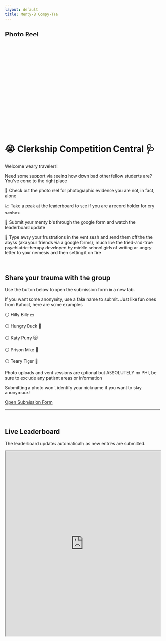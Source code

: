 ```yaml
---
layout: default
title: Menty-B Compy-Tea
---
```



## Photo Reel
<style>
  .slideshow-container {
    width: 100%;
    max-width: 700px;
    position: relative;
    margin: auto;
    overflow: hidden;
    border-radius: 8px;
    aspect-ratio: 16 / 9; /* Sets a widescreen aspect ratio */
  }
  .slide-image {
    width: 100%;
    height: 100%;
    object-fit: contain; /* Ensures image covers the container */
    display: none; /* Hide all images by default */
    position: absolute;
  }
</style>

<div class="slideshow-container">
  <img class="slide-image" src="https://res.cloudinary.com/davtpvjyg/image/upload/v1758850153/86110909_-_Alexus_Warchock_kfnzoa.jpg">
  <img class="slide-image" src="https://res.cloudinary.com/davtpvjyg/image/upload/v1758850154/a9c3e497aeffd89d805e99f8ed8c8e56_-_Alexus_Warchock_t6a8jz.jpg">
  <img class="slide-image" 
src="https://res.cloudinary.com/davtpvjyg/image/upload/v1758850153/cry1_-_Alexus_Warchock_bjg5z1.jpg">
  <img class="slide-image"     src="https://res.cloudinary.com/davtpvjyg/image/upload/v1758850152/someone-are-you-seriously-going-to-cry-because-you-re-stressed-me-331370_-_Alexus_Warchock_g22hr1.jpg">
</div>

<script>
  let slideIndex = 0;
  showSlides();

  function showSlides() {
    let slides = document.getElementsByClassName("slide-image");
    for (let i = 0; i < slides.length; i++) {
      slides[i].style.display = "none";
    }
    slideIndex++;
    if (slideIndex > slides.length) {slideIndex = 1}
    slides[slideIndex-1].style.display = "block";
    setTimeout(showSlides, 4000); // Change image every 4 seconds
  }
</script>



# 😭 Clerkship Competition Central 🩺

Welcome weary travelers! 

Need some support via seeing how down bad other fellow students are? You've come to the right place

👀 Check out the photo reel for photographic evidence you are not, in fact, alone

📈 Take a peak at the leaderboard to see if you are a record holder for cry seshes

📨 Submit your menty b's through the google form and watch the leaderboard update

😤 Type away your frustrations in the vent sesh and send them off the the abyss (aka your friends via a google forms), much like the tried-and-true psychiatric therapy developed by middle school girls of writing an angry letter to your nemesis and then setting it on fire 

<br>

## Share your trauma with the group 
Use the button below to open the submission form in a new tab.

If you want some anonymity, use a fake name to submit. Just like fun ones from Kahoot, here are some examples:

⚪ Hilly Billy 💵

⚪ Hungry Duck 🪿

⚪ Katy Purry 😿

⚪ Prison Mike 📎

⚪ Teary Tiger 🐅

Photo uploads and vent sessions are optional but ABSOLUTELY no PHI, be sure to exclude any patient areas or information 

Submitting a photo won't identify your nickname if you want to stay anonymous! 

<a href="https://docs.google.com/forms/d/e/1FAIpQLScN6eT9mCpagMOiwQuonHrxLPT4mVVbQxtFyLA3sSGvjUEo7Q/viewform?usp=dialog" class="button" target="_blank" rel="noopener noreferrer">
  Open Submission Form
</a>

<br>
<hr>
<br>

## Live Leaderboard
The leaderboard updates automatically as new entries are submitted.

<iframe src="https://docs.google.com/spreadsheets/d/1IqbruTQqIsP7_g8dXXSFmJTxSl_3kKARwapnPzySzsE/edit?usp=sharing=" width="100%" height="600"></iframe>
